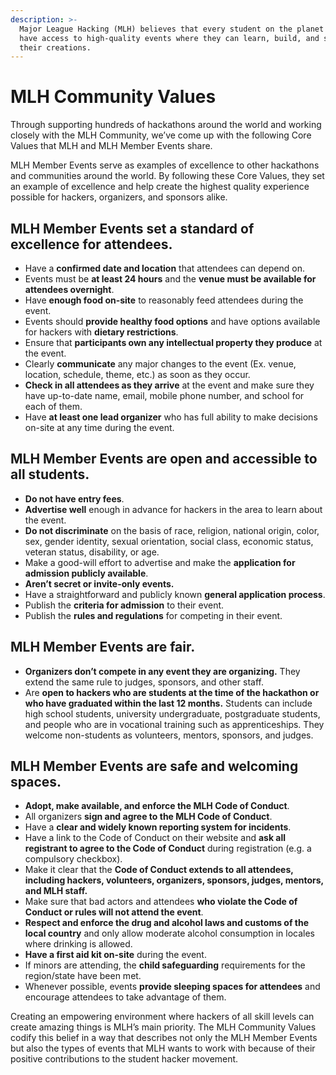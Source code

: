 ```yaml
---
description: >-
  Major League Hacking (MLH) believes that every student on the planet should
  have access to high-quality events where they can learn, build, and share
  their creations.
---
```


# MLH Community Values

Through supporting hundreds of hackathons around the world and working closely with the MLH Community, we’ve come up with the following Core Values that MLH and MLH Member Events share.

MLH Member Events serve as examples of excellence to other hackathons and communities around the world. By following these Core Values, they set an example of excellence and help create the highest quality experience possible for hackers, organizers, and sponsors alike.

## MLH Member Events set a standard of excellence for attendees.

* Have a **confirmed date and location** that attendees can depend on.
* Events must be **at least 24 hours** and the **venue must be available for attendees overnight**.
* Have **enough food on-site** to reasonably feed attendees during the event.
* Events should **provide healthy food options** and have options available for hackers with **dietary restrictions**.
* Ensure that **participants own any intellectual property they produce** at the event.
* Clearly **communicate** any major changes to the event \(Ex. venue, location, schedule, theme, etc.\) as soon as they occur.
* **Check in all attendees as they arrive** at the event and make sure they have up-to-date name, email, mobile phone number, and school for each of them.
* Have **at least one lead organizer** who has full ability to make decisions on-site at any time during the event.

## MLH Member Events are open and accessible to all students.

* **Do not have entry fees**.
* **Advertise well** enough in advance for hackers in the area to learn about the event.
* **Do not discriminate** on the basis of race, religion, national origin, color, sex, gender identity, sexual orientation, social class, economic status, veteran status, disability, or age.
* Make a good-will effort to advertise and make the **application for admission publicly available**.
* **Aren’t secret or invite-only events.**
* Have a straightforward and publicly known **general application process**.
* Publish the **criteria for admission** to their event.
* Publish the **rules and regulations** for competing in their event.

## MLH Member Events are fair.

* **Organizers don’t compete in any event they are organizing.** They extend the same rule to judges, sponsors, and other staff.
* Are **open to hackers who are students at the time of the hackathon or who have graduated within the last 12 months.** Students can include high school students, university undergraduate, postgraduate students, and people who are in vocational training such as apprenticeships. They welcome non-students as volunteers, mentors, sponsors, and judges.

## MLH Member Events are safe and welcoming spaces.

* **Adopt, make available, and enforce the MLH Code of Conduct**.
* All organizers **sign and agree to the MLH Code of Conduct**.
* Have a **clear and widely known reporting system for incidents**.
* Have a link to the Code of Conduct on their website and **ask all registrant to agree to the Code of Conduct** during registration \(e.g. a compulsory checkbox\).
* Make it clear that the **Code of Conduct extends to all attendees, including hackers, volunteers, organizers, sponsors, judges, mentors, and MLH staff.**
* Make sure that bad actors and attendees **who violate the Code of Conduct or rules will not attend the event**.
* **Respect and enforce the drug and alcohol laws and customs of the local country** and only allow moderate alcohol consumption in locales where drinking is allowed.
* **Have a first aid kit on-site** during the event.
* If minors are attending, the **child safeguarding** requirements for the region/state have been met.
* Whenever possible, events **provide sleeping spaces for attendees** and encourage attendees to take advantage of them.

Creating an empowering environment where hackers of all skill levels can create amazing things is MLH’s main priority. The MLH Community Values codify this belief in a way that describes not only the MLH Member Events but also the types of events that MLH wants to work with because of their positive contributions to the student hacker movement.

